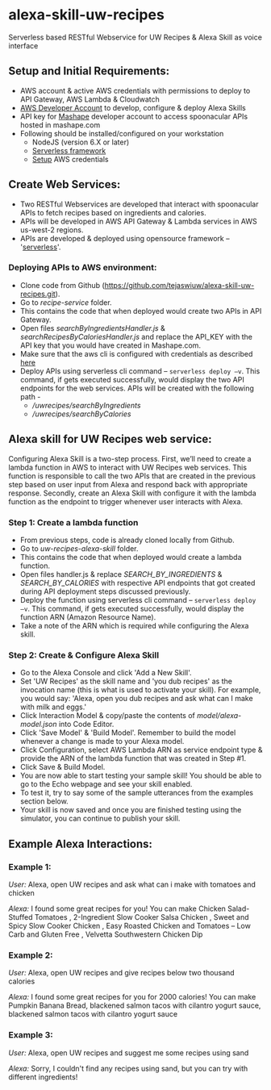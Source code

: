 # alexa-skill-uw-recipes
Serverless based RESTful Webservice for UW Recipes &amp; Alexa Skill as voice interface

## Setup and Initial Requirements:
- AWS account & active AWS credentials with permissions to deploy to API Gateway, AWS Lambda & Cloudwatch
- [AWS Developer Account](https://developer.amazon.com) to develop, configure & deploy Alexa Skills
- API key for [Mashape](https://market.mashape.com) developer account to access spoonacular APIs hosted in mashape.com
- Following should be installed/configured on your workstation
  - NodeJS (version 6.X or later)
  - [Serverless framework](https://github.com/serverless/)
  - [Setup](https://serverless.com/framework/docs/providers/aws/guide/credentials/) AWS credentials 

## Create Web Services:
- Two RESTful Webservices are developed that interact with spoonacular APIs to fetch recipes based on ingredients and calories.
- APIs will be developed in AWS API Gateway & Lambda services in AWS us-west-2 regions.
- APIs are developed & deployed using opensource framework – '[serverless](https://github.com/serverless/)'.
### Deploying APIs to AWS environment:
- Clone code from Github (https://github.com/tejaswiuw/alexa-skill-uw-recipes.git).
- Go to *recipe-service* folder.
- This contains the code that when deployed would create two APIs in API Gateway.
- Open files *searchByIngredientsHandler.js* & *searchRecipesByCaloriesHandler.js* and replace the API_KEY with the API key that you would have created in Mashape.com.
- Make sure that the aws cli is configured with credentials as described [here](https://serverless.com/framework/docs/providers/aws/guide/credentials/)
- Deploy APIs using serverless cli command – ```serverless deploy –v```. This command, if gets executed successfully, would display the two API endpoints for the web services. APIs will be created with the following path - 
  - */uwrecipes/searchByIngredients*
  - */uwrecipes/searchByCalories*

## Alexa skill for UW Recipes web service:
Configuring Alexa Skill is a two-step process. First, we’ll need to create a lambda function in AWS to interact with UW Recipes web services. This function is responsible to call the two APIs that are created in the previous step based on user input from Alexa and respond back with appropriate response. Secondly, create an Alexa Skill with configure it with the lambda function as the endpoint to trigger whenever user interacts with Alexa. 

### Step 1: Create a lambda function
- From previous steps, code is already cloned locally from Github.
- Go to *uw-recipes-alexa-skill* folder.
- This contains the code that when deployed would create a lambda function.
- Open files handler.js & replace *SEARCH_BY_INGREDIENTS* & *SEARCH_BY_CALORIES* with respective API endpoints that got created during API deployment steps discussed previously.
- Deploy the function using serverless cli command – ```serverless deploy –v```. This command, if gets executed successfully, would display the function ARN (Amazon Resource Name).
- Take a note of the ARN which is required while configuring the Alexa skill. 

### Step 2: Create & Configure Alexa Skill
- Go to the Alexa Console and click 'Add a New Skill'.
- Set 'UW Recipes' as the skill name and 'you dub recipes' as the invocation name (this is what is used to activate your skill). For example, you would say: 'Alexa, open you dub recipes and ask what can I make with milk and eggs.'
- Click Interaction Model & copy/paste the contents of *model/alexa-model.json* into Code Editor.
- Click 'Save Model' & 'Build Model'. Remember to build the model whenever a change is made to your Alexa model.
- Click Configuration, select AWS Lambda ARN as service endpoint type & provide the ARN of the lambda function that was created in Step #1.
- Click Save & Build Model. 
- You are now able to start testing your sample skill! You should be able to go to the Echo webpage and see your skill enabled.
- To test it, try to say some of the sample utterances from the examples section below.
- Your skill is now saved and once you are finished testing using the simulator, you can continue to publish your skill.

## Example Alexa Interactions:
### Example 1:
*User:* Alexa, open UW recipes and ask what can i make with tomatoes and chicken

*Alexa:* I found some great recipes for you! You can make Chicken Salad-Stuffed Tomatoes , 2-Ingredient Slow Cooker Salsa Chicken , Sweet and Spicy Slow Cooker Chicken , Easy Roasted Chicken and Tomatoes – Low Carb and Gluten Free , Velvetta Southwestern Chicken Dip

### Example 2:
*User:* Alexa, open UW recipes and give recipes below two thousand calories

*Alexa:* I found some great recipes for you for 2000 calories! You can make Pumpkin Banana Bread, blackened salmon tacos with cilantro yogurt sauce, blackened salmon tacos with cilantro yogurt sauce

### Example 3:
*User:* Alexa, open UW recipes and suggest me some recipes using sand

*Alexa:* Sorry, I couldn't find any recipes using sand, but you can try with different ingredients!
